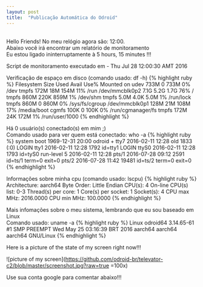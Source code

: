 ```yaml
---
layout: post
title:  "Publicação Automática do Odroid"
---
```

<br />
Hello Friends! No meu relógio agora são: 12:00.  <br />
Abaixo você irá encontrar um relatório de monitoramento <br />
Eu estou ligado ininterruptamente à 5 hours, 15 minutes !!!

Script de monitoramento executado em - Thu Jul 28 12:00:30 AMT 2016 <br />

Verificação de espaço em disco (comando usado: df -h)
{% highlight ruby %}
Filesystem      Size  Used Avail Use% Mounted on
udev            733M     0  733M   0% /dev
tmpfs           172M   18M  154M  11% /run
/dev/mmcblk0p2  7.1G  5.2G  1.7G  76% /
tmpfs           860M  220K  859M   1% /dev/shm
tmpfs           5.0M  4.0K  5.0M   1% /run/lock
tmpfs           860M     0  860M   0% /sys/fs/cgroup
/dev/mmcblk0p1  128M   21M  108M  17% /media/boot
cgmfs           100K     0  100K   0% /run/cgmanager/fs
tmpfs           172M   24K  172M   1% /run/user/1000
{% endhighlight %}

Há 0 usuário(s) conectado(s) em mim ;) <br />
Comando usado para ver quem está conectado: who -a
{% highlight ruby %}
           system boot  1969-12-31 20:00
odroid   + tty7         2016-02-11 12:28  old         1833 (:0)
LOGIN      tty1         2016-02-11 12:28              1792 id=tty1
LOGIN      ttyS0        2016-02-11 12:28              1793 id=tyS0
           run-level 5  2016-02-11 12:28
           pts/1        2016-07-28 09:12              2591 id=ts/1  term=0 exit=0
           pts/2        2016-07-28 11:42             19481 id=ts/2  term=0 exit=0
{% endhighlight %}

Informações sobre minha cpu (comando usado: lscpu)
{% highlight ruby %}
Architecture:          aarch64
Byte Order:            Little Endian
CPU(s):                4
On-line CPU(s) list:   0-3
Thread(s) per core:    1
Core(s) per socket:    1
Socket(s):             4
CPU max MHz:           2016.0000
CPU min MHz:           100.0000
{% endhighlight %}

Mais infomações sobre o meu sistema, lembrando que eu sou baseado em Linux <br />
Comando usado: uname -a
{% highlight ruby %}
Linux odroid64 3.14.65-61 #1 SMP PREEMPT Wed May 25 03:16:39 BRT 2016 aarch64 aarch64 aarch64 GNU/Linux
{% endhighlight %}

Here is a picture of the state of my screen right now!!!

![picture of my screen](https://github.com/odroid-br/televator-c2/blob/master/screenshot.jpg?raw=true =100x)

Use sua conta google para comentar abaixo!!!
